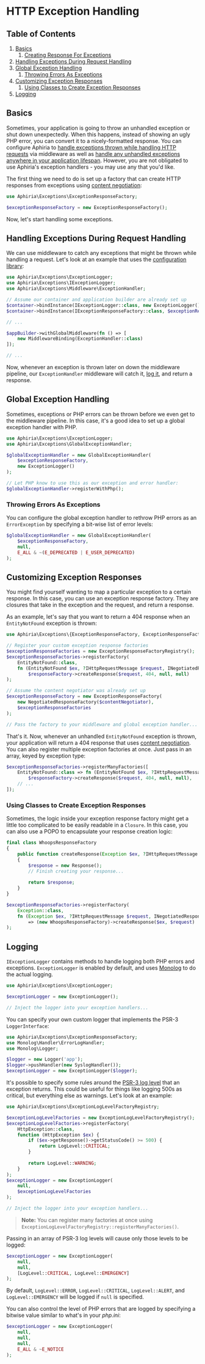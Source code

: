 <h1 id="doc-title">HTTP Exception Handling</h1>

<nav class="toc-nav" markdown="1">

<div class="toc-nav-contents" markdown="1">

<h2 id="table-of-contents">Table of Contents</h2>

1. [Basics](#basics)
   1. [Creating Response For Exceptions](#creating-responses-for-exceptions)
2. [Handling Exceptions During Request Handling](#handling-exceptions-during-request-handling)
3. [Global Exception Handling](#global-exception-handling)
   1. [Throwing Errors As Exceptions](#throwing-errors-as-exceptions)
4. [Customizing Exception Responses](#customizing-exception-responses)
   1. [Using Classes to Create Exception Responses](#using-classes-to-create-exception-responses)
5. [Logging](#logging)

</div>

</nav>

<h2 id="basics">Basics</h2>

Sometimes, your application is going to throw an unhandled exception or shut down unexpectedly.  When this happens, instead of showing an ugly PHP error, you can convert it to a nicely-formatted response.  You can configure Aphiria to [handle exceptions thrown while handling HTTP requests](#handling-exceptions-during-request-handling) via middleware as well as [handle any unhandled exceptions anywhere in your application lifespan](#global-exception-handling).  However, you are not obligated to use Aphiria's exception handlers - you may use any that you'd like.

The first thing we need to do is set up a factory that can create HTTP responses from exceptions using [content negotiation](content-negotiation.md):

```php
use Aphiria\Exceptions\ExceptionResponseFactory;

$exceptionResponseFactory = new ExceptionResponseFactory();
```

Now, let's start handling some exceptions.

<h2 id="handling-exceptions-during-request-handling">Handling Exceptions During Request Handling</h2>

We can use middleware to catch any exceptions that might be thrown while handling a request.  Let's look at an example that uses the [configuration library](application-builders.md):

```php
use Aphiria\Exceptions\ExceptionLogger;
use Aphiria\Exceptions\IExceptionLogger;
use Aphiria\Exceptions\Middleware\ExceptionHandler;

// Assume our container and application builder are already set up
$container->bindInstance(IExceptionLogger::class, new ExceptionLogger());
$container->bindInstance(IExceptionResponseFactory::class, $exceptionResponseFactory);

// ...

$appBuilder->withGlobalMiddleware(fn () => [
    new MiddlewareBinding(ExceptionHandler::class)
]);

// ...
```

Now, whenever an exception is thrown later on down the middleware pipeline, our `ExceptionHandler` middleware will catch it, [log it](#logging), and return a response.

<h2 id="global-exception-handling">Global Exception Handling</h2>

Sometimes, exceptions or PHP errors can be thrown before we even get to the middleware pipeline.  In this case, it's a good idea to set up a global exception handler with PHP.

```php
use Aphiria\Exceptions\ExceptionLogger;
use Aphiria\Exceptions\GlobalExceptionHandler;

$globalExceptionHandler = new GlobalExceptionHandler(
    $exceptionResponseFactory,
    new ExceptionLogger()
);

// Let PHP know to use this as our exception and error handler:
$globalExceptionHandler->registerWithPhp();
```

<h3 id="throwing-errors-as-exceptions">Throwing Errors As Exceptions</h3>

You can configure the global exception handler to rethrow PHP errors as an `ErrorException` by specifying a bit-wise list of error levels:

```php
$globalExceptionHandler = new GlobalExceptionHandler(
    $exceptionResponseFactory,
    null,
    E_ALL & ~(E_DEPRECATED | E_USER_DEPRECATED)
);
```

<h2 id="customizing-exception-responses">Customizing Exception Responses</h2>

You might find yourself wanting to map a particular exception to a certain response.  In this case, you can use an exception response factory.  They are closures that take in the exception and the request, and return a response.

As an example, let's say that you want to return a 404 response when an `EntityNotFound` exception is thrown:

```php
use Aphiria\Exceptions\{ExceptionResponseFactory, ExceptionResponseFactoryRegistry};

// Register your custom exception response factories
$exceptionResponseFactories = new ExceptionResponseFactoryRegistry();
$exceptionResponseFactories->registerFactory(
    EntityNotFound::class,
    fn (EntityNotFound $ex, ?IHttpRequestMessage $request, INegotiatedResponseFactory $responseFactory) =>
        $responseFactory->createResponse($request, 404, null, null)
);

// Assume the content negotiator was already set up
$exceptionResponseFactory = new ExceptionResponseFactory(
    new NegotiatedResponseFactory($contentNegotiator),
    $exceptionResponseFactories
);

// Pass the factory to your middleware and global exception handler...
```

That's it.  Now, whenever an unhandled `EntityNotFound` exception is thrown, your application will return a 404 response that uses [content negotiation](content-negotiation.md).  You can also register multiple exception factories at once.  Just pass in an array, keyed by exception type:

```php
$exceptionResponseFactories->registerManyFactories([
    EntityNotFound::class => fn (EntityNotFound $ex, ?IHttpRequestMessage $request, INegotiatedResponseFactory $responseFactory)
        $responseFactory->createResponse($request, 404, null, null),
    // ...
]);
```

<h3 id="using-classes-to-create-exception-responses">Using Classes to Create Exception Responses</h3>

Sometimes, the logic inside your exception response factory might get a little too complicated to be easily readable in a `Closure`.  In this case, you can also use a POPO to encapsulate your response creation logic:

```php
final class WhoopsResponseFactory
{
    public function createResponse(Exception $ex, ?IHttpRequestMessage $request): IHttpResponseMessage
    {
        $response = new Response();
        // Finish creating your response...
        
        return $response;
    }
}

$exceptionResponseFactories->registerFactory(
    Exception::class,
    fn (Exception $ex, ?IHttpRequestMessage $request, INegotiatedResponseFactory $responseFactory) 
        => (new WhoopsResponseFactory)->createResponse($ex, $request)
);
```

<h2 id="logging">Logging</h2>

`IExceptionLogger` contains methods to handle logging both PHP errors and exceptions.  `ExceptionLogger` is enabled by default, and uses <a href="https://github.com/Seldaek/monolog" target="_blank">Monolog</a> to do the actual logging.

```php
use Aphiria\Exceptions\ExceptionLogger;

$exceptionLogger = new ExceptionLogger();

// Inject the logger into your exception handlers...
```

You can specify your own custom logger that implements the PSR-3 `LoggerInterface`:

```php
use Aphiria\Exceptions\ExceptionResponseFactory;
use Monolog\Handler\ErrorLogHandler;
use Monolog\Logger;

$logger = new Logger('app');
$logger->pushHandler(new SyslogHandler());
$exceptionLogger = new ExceptionLogger($logger);
```

It's possible to specify some rules around the <a href="https://www.php-fig.org/psr/psr-3/#5-psrlogloglevel" target="_blank">PSR-3 log level</a> that an exception returns.  This could be useful for things like logging 500s as critical, but everything else as warnings.  Let's look at an example:

```php
use Aphiria\Exceptions\ExceptionLogLevelFactoryRegistry;

$exceptionLogLevelFactories = new ExceptionLogLevelFactoryRegistry();
$exceptionLogLevelFactories->registerFactory(
    HttpException::class,
    function (HttpException $ex) {
        if ($ex->getResponse()->getStatusCode() >= 500) {
            return LogLevel::CRITICAL;
        }
        
        return LogLevel::WARNING;
    }
);
$exceptionLogger = new ExceptionLogger(
    null,
    $exceptionLogLevelFactories
);

// Inject the logger into your exception handlers...
```

> **Note:** You can register many factories at once using `ExceptionLogLevelFactoryRegistry::registerManyFactories()`.

Passing in an array of PSR-3 log levels will cause only those levels to be logged:

```php
$exceptionLogger = new ExceptionLogger(
    null,
    null,
    [LogLevel::CRITICAL, LogLevel::EMERGENCY]
);
```

By default, `LogLevel::ERROR`, `LogLevel::CRITICAL`, `LogLevel::ALERT`, and `LogLevel::EMERGENCY` will be logged if `null` is specified.

You can also control the level of PHP errors that are logged by specifying a bitwise value similar to what's in your _php.ini_:

```php
$exceptionLogger = new ExceptionLogger(
    null, 
    null, 
    null,
    E_ALL & ~E_NOTICE
);
```
